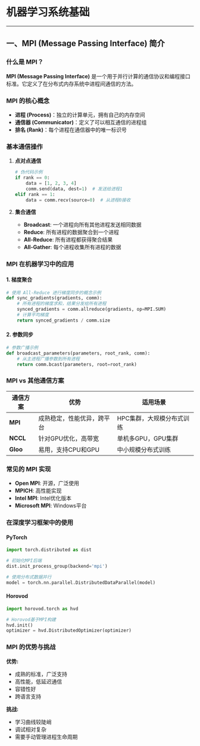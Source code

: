 # 机器学习系统基础

---
## 一、MPI (Message Passing Interface) 简介

### 什么是 MPI？

**MPI (Message Passing Interface)** 是一个用于并行计算的通信协议和编程接口标准。它定义了在分布式内存系统中进程间通信的方法。

### MPI 的核心概念

- **进程 (Process)**：独立的计算单元，拥有自己的内存空间
- **通信器 (Communicator)**：定义了可以相互通信的进程组
- **排名 (Rank)**：每个进程在通信器中的唯一标识号

### 基本通信操作

1. **点对点通信**
   ```python
   # 伪代码示例
   if rank == 0:
       data = [1, 2, 3, 4]
       comm.send(data, dest=1)  # 发送给进程1
   elif rank == 1:
       data = comm.recv(source=0)  # 从进程0接收
   ```

2. **集合通信**
   - **Broadcast**: 一个进程向所有其他进程发送相同数据
   - **Reduce**: 所有进程的数据聚合到一个进程
   - **All-Reduce**: 所有进程都获得聚合结果
   - **All-Gather**: 每个进程收集所有进程的数据

### MPI 在机器学习中的应用

#### 1. 梯度聚合

```python
# 使用 All-Reduce 进行梯度同步的概念示例
def sync_gradients(gradients, comm):
    # 所有进程的梯度求和，结果分发给所有进程
    synced_gradients = comm.allreduce(gradients, op=MPI.SUM)
    # 计算平均梯度
    return synced_gradients / comm.size
```

#### 2. 参数同步

```python
# 参数广播示例
def broadcast_parameters(parameters, root_rank, comm):
    # 从主进程广播参数到所有进程
    return comm.bcast(parameters, root=root_rank)
```

### MPI vs 其他通信方案

| 通信方案 | 优势 | 适用场景 |
|---------|------|----------|
| **MPI** | 成熟稳定，性能优异，跨平台 | HPC集群，大规模分布式训练 |
| **NCCL** | 针对GPU优化，高带宽 | 单机多GPU，GPU集群 |
| **Gloo** | 易用，支持CPU和GPU | 中小规模分布式训练 |

### 常见的 MPI 实现

- **Open MPI**: 开源，广泛使用
- **MPICH**: 高性能实现
- **Intel MPI**: Intel优化版本
- **Microsoft MPI**: Windows平台

### 在深度学习框架中的使用

#### PyTorch

```python
import torch.distributed as dist

# 初始化MPI后端
dist.init_process_group(backend='mpi')

# 使用分布式数据并行
model = torch.nn.parallel.DistributedDataParallel(model)
```

#### Horovod

```python
import horovod.torch as hvd

# Horovod基于MPI构建
hvd.init()
optimizer = hvd.DistributedOptimizer(optimizer)
```

### MPI 的优势与挑战

**优势:**

- 成熟的标准，广泛支持
- 高性能，低延迟通信
- 容错性好
- 跨语言支持

**挑战:**

- 学习曲线较陡峭
- 调试相对复杂
- 需要手动管理进程生命周期
